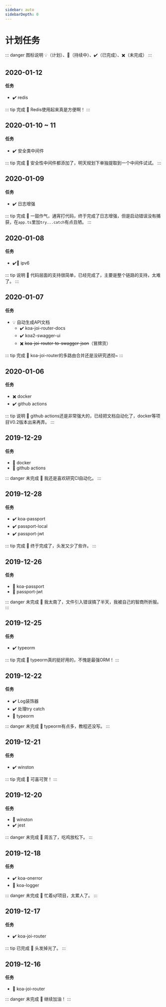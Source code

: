 ```yaml
---
sidebar: auto
sidebarDepth: 0
---
```


# 计划任务

::: danger 图标说明
:bulb:（计划）、:bicyclist:（持续中）、:heavy_check_mark:（已完成）、:heavy_multiplication_x:（未完成）
:::

## 2020-01-12
#### 任务
- :heavy_check_mark: redis

::: tip 完成 
:loudspeaker: Redis使用起来真是方便啊！
:::

## 2020-01-10 ~ 11
#### 任务
- :heavy_check_mark: 安全类中间件

::: tip 完成 
:loudspeaker: 安全性中间件都添加了，明天规划下单独提取到一个中间件试试。
:::

## 2020-01-09
#### 任务
- :heavy_check_mark: 日志增强

::: tip 完成 
:loudspeaker: 一鼓作气，通宵打代码，终于完成了日志增强，但是启动错误没有捕获，在`app.ts`里加`try...catch`有点丑陋。
:::

## 2020-01-08
#### 任务
- :heavy_check_mark::bicyclist: ipv6

::: tip 说明 
:loudspeaker: 代码层面的支持很简单，已经完成了，主要是整个链路的支持，太难了。
:::

## 2020-01-07
#### 任务
- :bulb: 自动生成API文档
  - :heavy_check_mark: koa-joi-router-docs
  - :heavy_check_mark: koa2-swagger-ui
  - :heavy_multiplication_x: ~~koa-joi-router-to-swagger-json~~（冒牌货）

::: tip 完成 
:loudspeaker: koa-joi-router的多路由合并还是没研究透彻~
:::

## 2020-01-06
#### 任务
- :heavy_multiplication_x: docker
- :heavy_check_mark: github actions

::: tip 说明 
:loudspeaker: github actions还是非常强大的，已经把文档自动化了，docker等项目V0.2版本出来再弄。
:::

## 2019-12-29
#### 任务
- :bicyclist: docker
- :bicyclist: github actions

::: danger 未完成
:loudspeaker: 我还是喜欢研究CI自动化。
:::

## 2019-12-28
#### 任务
- :heavy_check_mark: koa-passport
- :heavy_check_mark: passport-local
- :heavy_check_mark: passport-jwt

::: tip 完成
:loudspeaker: 终于完成了，头发又少了些许。
:::

## 2019-12-26
#### 任务
- :bicyclist: koa-passport
- :bicyclist: passport-jwt

::: danger 未完成
:slightly_frowning_face: 我太南了，文件引入错误搞了半天，我被自己的智商所折服。
:::

## 2019-12-25
#### 任务
- :heavy_check_mark: typeorm

::: tip 完成
:loudspeaker: typeorm真的挺好用的，不愧是最强ORM！
:::

## 2019-12-22
#### 任务
- :heavy_check_mark: Log装饰器
- :heavy_check_mark: 处理try catch
- :bicyclist: typeorm

::: danger 未完成
:slightly_frowning_face: typeorm有点多，教程还没写。
:::

## 2019-12-21
#### 任务
- :heavy_check_mark: winston

::: tip 完成
:loudspeaker: 可喜可贺！
:::

## 2019-12-20
#### 任务
- :bicyclist: winston
- :heavy_check_mark: jest

::: danger 未完成
:slightly_frowning_face: 周五了，吃鸡放松下。
:::

## 2019-12-18
#### 任务
- :heavy_check_mark: koa-onerror
- :bicyclist: koa-logger

::: danger 未完成
:slightly_frowning_face: 忙着sjf项目，太累人了。
:::

## 2019-12-17
#### 任务
- :heavy_check_mark: koa-joi-router

::: tip 已完成
:loudspeaker: 头发掉光了。
:::

## 2019-12-16
#### 任务
- :bicyclist: koa-joi-router

::: danger 未完成
:slightly_frowning_face: 继续加油！
:::